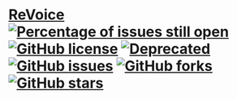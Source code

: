 # [ReVoice](https://github.com/rehlds/ReVoice) [![Percentage of issues still open](http://isitmaintained.com/badge/open/rehlds/ReVoice.svg)](http://isitmaintained.com/project/rehlds/ReVoice "Percentage of issues still open") [![GitHub license](https://img.shields.io/github/license/rehlds/ReVoice.svg?longCache=true&style=flat-square)](https://github.com/rehlds/ReVoice/blob/master/LICENSE.md) [![Deprecated](https://img.shields.io/badge/status-Deprecated-red.svg?style=flat-square)](https://github.com/rehlds/ReVoice/) [![GitHub issues](https://img.shields.io/github/issues/rehlds/ReVoice.svg?longCache=true&style=flat-square)](https://github.com/rehlds/ReVoice/issues) [![GitHub forks](https://img.shields.io/github/forks/rehlds/ReVoice.svg?longCache=true&style=flat-square)](https://github.com/rehlds/ReVoice/network) [![GitHub stars](https://img.shields.io/github/stars/rehlds/ReVoice.svg?longCache=true&style=flat-square)](https://github.com/rehlds/ReVoice/stargazers)
